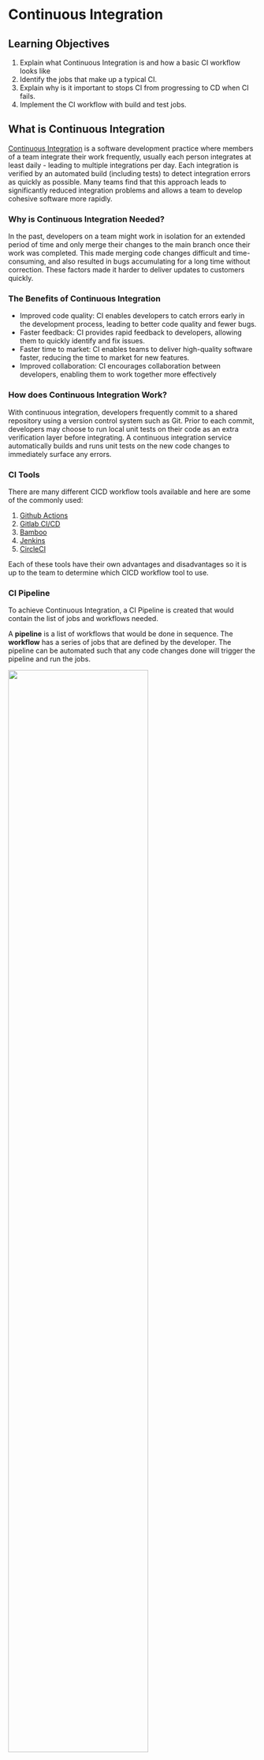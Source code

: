 # Continuous Integration

## Learning Objectives
1. Explain what Continuous Integration is and how a basic CI workflow looks like
2. Identify the jobs that make up a typical CI.
3. Explain why is it important to stops CI from progressing to CD when CI fails.
4. Implement the CI workflow with build and test jobs.

## What is Continuous Integration

[Continuous Integration](https://martinfowler.com/articles/continuousIntegration.html) is a software development practice where members of a team integrate their work frequently, usually each person integrates at least daily - leading to multiple integrations per day. Each integration is verified by an automated build (including tests) to detect integration errors as quickly as possible. Many teams find that this approach leads to significantly reduced integration problems and allows a team to develop cohesive software more rapidly.

### Why is Continuous Integration Needed? 

In the past, developers on a team might work in isolation for an extended period of time and only merge their changes to the main branch once their work was completed. This made merging code changes difficult and time-consuming, and also resulted in bugs accumulating for a long time without correction. These factors made it harder to deliver updates to customers quickly.

### The Benefits of Continuous Integration

- Improved code quality: CI enables developers to catch errors early in the development process, leading to better code quality and fewer bugs.
- Faster feedback: CI provides rapid feedback to developers, allowing them to quickly identify and fix issues.
- Faster time to market: CI enables teams to deliver high-quality software faster, reducing the time to market for new features.
- Improved collaboration: CI encourages collaboration between developers, enabling them to work together more effectively

### How does Continuous Integration Work? 

With continuous integration, developers frequently commit to a shared repository using a version control system such as Git. Prior to each commit, developers may choose to run local unit tests on their code as an extra verification layer before integrating. A continuous integration service automatically builds and runs unit tests on the new code changes to immediately surface any errors.

### CI Tools
There are many different CICD workflow tools available and here are some of the commonly used:
1. [Github Actions](https://github.com/features/actions)
2. [Gitlab CI/CD](https://docs.gitlab.com/ee/ci/)
3. [Bamboo](https://www.atlassian.com/software/bamboo)
4. [Jenkins](https://www.jenkins.io/)
5. [CircleCI](https://circleci.com/)

Each of these tools have their own advantages and disadvantages so it is up to the team to determine which CICD workflow tool to use.

### CI Pipeline

To achieve Continuous Integration, a CI Pipeline is created that would contain the list of jobs and workflows needed. 

A **pipeline** is a list of workflows that would be done in sequence. The **workflow** has a series of jobs that are defined by the developer. The pipeline can be automated such that any code changes done will trigger the pipeline and run the jobs.

<img src="https://circleci.com/docs/assets/img/docs/pipelines-dashboard.png" width="75%">

There are typically three jobs in the CI Pipeline (can be more based on the organization's needs):
1. Build / compile
1. Run tests
1. Upon tests passed, publish container image to registry and proceed to the CD Pipeline

> Fork this [repository](https://github.com/SkillsUnion/se-devops-node-demo) as we will be using this code base for the next lessons. This code base is a simple ExpressJS application that would print "Hello World" when localhost:3000 is accessed.

We will follow the commands below to:
1. Install dependencies / build / compile
2. Run tests

This will simulate the manual step-by-step project flow that we will later automate using CI.

### Install Dependencies

On your Terminal, change directory to the node application. Run the following command to install dependencies.

```sh
npm install
```

In this case, JavaScript do not need to be compiled. Hence, there is no compilation step. Installing the dependencies is considered part of preparing the application to run.

Examples of programming languages that require compilation:
- Java
- C++
- C#
- Golang

### Run Tests

Tests that are executed in the CI Pipeline must be self contained. For example, if your tests depend on a running database, the tests might fail if the database is down. If your tests depends on a set of databases, making it self contained can possibly means that you might need to setup a database container to go along with the tests.

There are different types of tests that can be executed at this stage, such as:
- **unit tests** - test against small unit of code
- **end to end tests (e2e)** - test if a user story is functioning properly
- **integration tests** - test a module against another 
- **performance tests** 
- **security tests** - there are multiple layers of security to tests for

Only a simple unit test is included for this repository. Run the following command:

```sh
npm test
```

To fail the test, you can make changes to this [file](https://github.com/SkillsUnion/se-devops-node-demo/blob/main/controller.js) and run `npm test` again.

### Run the Application

To see the actual output of the application, you may run the following command and go to `http://localhost:3000` on your browser.

```sh
npm start
```
### Testing Frameworks

Each language has its own testing frameworks that it can utilize to create unit tests for automation. Here are some of them:
1. JavaScript - Jest, MochaJS, ChaiJS
2. Java - JUnit
3. Python - Pytest, unittest
4. C# - MS Unit Test

### CircleCI

For this programme, we will be using CircleCI to ease the learners in understanding the CICD workflow. But feel free to try out other CICD tools to enhance the learnings.

[CircleCI](https://circleci.com) is a CI tool that simplifies parts of DevOps processes, letting engineering teams get to building products by allowing teams to build fully-automated pipelines, from testing to deployment.

### CircleCI account preparation and setup
You are required to setup the following items before proceeding to the next part.

1. Ensure you already have an account with Docker Hub
2. Ensure you have installed Docker locally
3. Create a new account in CircleCI

Optional - install [CircleCi CLI](https://circleci.com/docs/local-cli/#installation)

Before commiting changes to git, it is good to run the command ```circleci config validate``` to ensure the config.yml file has a valid configuration.

### CI Configuration and CircleCI's config.yml

The `config.yml` is a configuration file used to define and configure the pipeline for the project. It is stored in the root directory of the project's repository and provides instructions to CircleCI on how to build, test, and deploy your code.

The `config.yml` consists of several parts that work together to define the pipeline. Here are some that will be encountered in the next few lessons.

1. Jobs: They describe specific tasks or steps in your CI/CD pipeline.
```yml
build:
  docker:
    - image: cimg/node:16.10
  steps:
    - checkout
    - node/install-packages:
        pkg-manager: npm
    - run: |
        echo "Installing dependencies..."
        npm install
```

2. Workflows: They define the sequence and dependencies of jobs within workflows. You can create complex workflows with multiple jobs and conditional logic.
```yml
workflows:
  simple_workflow:
    jobs:
      - build
      - test:
          requires:
            - build
```

3. Orbs: Are reusable packages of configuration that help integrate new tools with just a single line of code.
```yml
orbs:
  node: circleci/node@5.0.1
```

4. Executors: Specify the execution environment for jobs.
```yml
executor: docker/docker
```

5. Environmental variables: Used to store sensitive data or configuration options

More can be found in the [documentation](https://circleci.com/docs/) of CircleCI.

### Setup Circle CI

Step 1: Fork [this repository](https://github.com/SkillsUnion/se-sample-cicd) to your personal github account

Step 2: In the forked repository, create `./.circleci/config.yml` and put in file the following code:

```yml
version: 2.1

orbs:
  node: circleci/node@5.0.1
```
Step 3: Push this change to GitHub.

Step 4: Sign in / sign up CircleCI.com using your github account and link the forked repository to CircleCI.

We will break down what needs to be done in the three jobs listed in first part.

### The Build Job

In this job, we will:
1. Define a node image container (we would use node v16 in this example, but we can use v18 and higher)
1. Check out code 
1. Install the `npm` 
1. Run `npm install`

```yaml
build:
  docker:
    - image: cimg/node:16.10
  steps:
    - checkout
    - node/install-packages:
        pkg-manager: npm
    - run: |
        echo "Installing dependencies..."
        npm install
```

### The Test Job

In this job, we will:
1. Define a node image container (we would use node v16 in this example, but we can use v18 and higher)
1. Check out code 
1. Install the `npm` 
1. Run `npm test`

```yaml
test:
  docker:
    - image: cimg/node:16.10
  steps:
    - checkout
    - node/install-packages:
        pkg-manager: npm
    - run: |
        echo "Running tests..."
        npm run test
```

### The Publish Job

In this job, we will:
1. Define a node image container (we would use node v16 in this example, but we can use v18 and higher)
1. Check out code 
1. Run `docker build`
1. Run `docker push`

### The Workflow

Now, we will tie all the jobs together using a workflow. It is also where we declare the relationships between the jobs.

In the workflow, we will:
1. Start running a `build` job.
2. Start running a `test` job ensuring that the `build` job passes.

```yaml
workflows:
  simple_workflow:
    jobs:
      - build
      - test:
        requires:
          - build
```

### Exercise 1
Use the documentation to find out what each of the commands do:
- checkout
- run
- docker

### Exercise 2

This CI Pipeline config file will execute the build and test jobs. In the exercise, you are to work on the `publish` job where you will push a Docker image to Docker hub repository. 